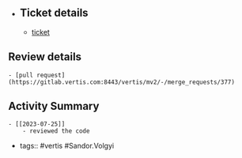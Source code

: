 - ## Ticket details
	- [ticket](https://gitlab.vertis.com:8443/vertis/mv2/-/issues/6879)
## Review details
	- [pull request](https://gitlab.vertis.com:8443/vertis/mv2/-/merge_requests/377)
## Activity Summary
	- [[2023-07-25]]
		- reviewed the code
- tags:: #vertis #Sandor.Volgyi